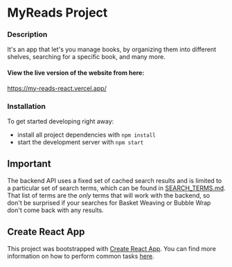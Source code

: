 # MyReads Project

### Description

It's an app that let's you manage books, by organizing them into different shelves, searching for a specific book, and many more.

#### View the live version of the website from here:

https://my-reads-react.vercel.app/

### Installation

To get started developing right away:

* install all project dependencies with `npm install`
* start the development server with `npm start`




## Important
The backend API uses a fixed set of cached search results and is limited to a particular set of search terms, which can be found in [SEARCH_TERMS.md](SEARCH_TERMS.md). That list of terms are the _only_ terms that will work with the backend, so don't be surprised if your searches for Basket Weaving or Bubble Wrap don't come back with any results.

## Create React App

This project was bootstrapped with [Create React App](https://github.com/facebookincubator/create-react-app). You can find more information on how to perform common tasks [here](https://github.com/facebookincubator/create-react-app/blob/master/packages/react-scripts/template/README.md).


